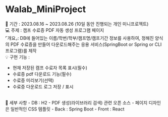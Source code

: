 # Walab_MiniProject

📆 기간 : 2023.08.16 ~ 2023.08.26 (10일 동안 진행되는 개인 미니프로젝트)
<br>
💻 주제 : 캠프 수료증 PDF 자동 생성 프로그램 페이지
<br>
⌜개요⌟: DB에 들어있는 이름/학번/학부/캠프명/캠프기간 정보를 사용하여, 정해진 양식의 PDF 수료증을 만들어 다운로드해주는 응용 서비스(SpringBoot or Spring or CLI 프로그램)를 제작
<br>
💡 구현 기능 :
<br>
- 현재 저장된 캠프 수료자 목록 표시(필수)
- 수료증 pdf 다운로드 기능(필수)
- 수료증 미리보기(선택)
- 수료증 다운로드 로그 저장 / 표시
<br>
📎 세부 사항
- DB : H2
- PDF 생성(라이브러리 검색) 관련 오픈 소스
- 페이지 디자인은 일반적인 CSS 템플릿
- Back : Spring Boot
- Front : React
